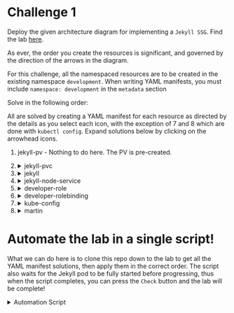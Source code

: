 # Challenge 1

Deploy the given architecture diagram for implementing a `Jekyll SSG`. Find the lab [here](https://kodekloud.com/topic/kubernetes-challenge-1/).


As ever, the order you create the resources is significant, and governed by the direction of the arrows in the diagram.

For this challenge, all the namespaced resources are to be created in the existing namespace `development`. When writing YAML manifests, you must include `namespace: development` in the `metadata` section

Solve in the following order:

All are solved by creating a YAML manifest for each resource as directed by the details as you select each icon, with the exception of 7 and 8 which are done with `kubectl config`. Expand solutions below by clicking on the arrowhead icons.

1. jekyll-pv - Nothing to do here. The PV is pre-created.
1.  <details>
    <summary>jekyll-pvc</summary>

    [Manifest file](./jekyll-pvc.yaml)

    </details>

1.  <details>
    <summary>jekyll</summary>

    [Manifest file](./jekyll-pod.yaml)

    The pod will take at least 30 seconds to initialize.

    </details>

1.  <details>
    <summary>jekyll-node-service</summary>

    [Manifest file](./jekyll-node-service.yaml)

    </details>

1.  <details>
    <summary>developer-role</summary>

    [Manifest file](./developer-role.yaml)

    </details>

1.  <details>
    <summary>developer-rolebinding</summary>

    [Manifest file](./developer-rolebinding.yaml)

    </details>

1.  <details>
    <summary>kube-config</summary>

    ```bash
    kubectl config set-credentials martin --client-certificate ./martin.crt --client-key ./martin.key
    kubectl config set-context developer --cluster kubernetes --user martin
    ```

    </details>

1.  <details>
    <summary>martin</summary>

    ```bash
    kubectl config use-context developer
    ```

    </details>

# Automate the lab in a single script!

What we can do here is to clone this repo down to the lab to get all the YAML manifest solutions, then apply them in the correct order. The script also waits for the Jekyll pod to be fully started before progressing, thus when the script completes, you can press the `Check` button and the lab will be complete!

<details>
<summary>Automation Script</summary>

Paste this entire script to the lab terminal, sit back and enjoy!

```bash
{
    # Clone this repo to get the manifests
    git clone --depth 1 https://github.com/kodekloudhub/kubernetes-challenges.git

    ### PVC
    kubectl apply -f kubernetes-challenges/challenge-1/jekyll-pvc.yaml

    ### POD
    kubectl apply -f kubernetes-challenges/challenge-1/jekyll-pod.yaml

    # Wait for pod to be running
    echo "Waiting for Jekyll pod to be running. If it remains pending for more than 2 minutes, there may be an issue. Press CTRL-C and check the pod."

    phase="Pending"
    while [ "$phase" = "Pending" ]
    do
        sleep 2
        phase=$(kubectl get pod -n development jekyll -o jsonpath='{.status.phase}')
        echo "Pod status: $phase"
    done

    if [ "$phase" = "Running" ]
    then
        ### Service
        kubectl apply -f kubernetes-challenges/challenge-1/jekyll-node-service.yaml

        ### Role
        kubectl apply -f kubernetes-challenges/challenge-1/developer-role.yaml

        ## RoleBinding
        kubectl apply -f kubernetes-challenges/challenge-1/developer-rolebinding.yaml

        ## Martin

        kubectl config set-credentials martin --client-certificate ./martin.crt --client-key ./martin.key
        kubectl config set-context developer --cluster kubernetes --user martin

        ## kube-config

        kubectl config use-context developer

        echo -e "\n\nAutomation complete! Press the Check button.\n"
    else
        echo "The pod did not start correctly. Please reload the lab and try again."
        echo "If the issue persists, please report it in Slack in kubernetes-challenges channel"
        echo "https://kodekloud.slack.com/archives/C02LS58EGQ4"
        cd ~
    fi
}

```

</details>






